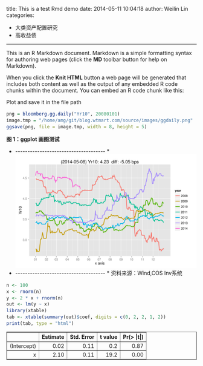 title: This is a test Rmd demo
date: 2014-05-11 10:04:18 
author: Weilin Lin
categories:
- 大类资产配置研究
- 高收益债
---
This is an R Markdown document. Markdown is a simple formatting syntax for authoring web pages (click the **MD** toolbar button for help on Markdown).

When you click the **Knit HTML** button a web page will be generated that includes both content as well as the output of any embedded R code chunks within the document. You can embed an R code chunk like this:




Plot and save it in the file path

```r
png = bloomberg.gg.daily("Yr10", 20080101)
image.tmp = "/home/amg/git/blog.wtmart.com/source/images/ggdaily.png"
ggsave(png, file = image.tmp, width = 8, height = 5)
```


**图 1：ggplot 画图测试** 
* ------------------------------------- *
![高收益债样本个数](/images/ggdaily.png)
* ------------------------------------- *
资料来源：Wind,COS Inv系统



```r
n <- 100
x <- rnorm(n)
y <- 2 * x + rnorm(n)
out <- lm(y ~ x)
library(xtable)
tab <- xtable(summary(out)$coef, digits = c(0, 2, 2, 1, 2))
print(tab, type = "html")
```

<!-- html table generated in R 3.0.1 by xtable 1.7-1 package -->
<!-- Sun May 11 10:04:20 2014 -->
<TABLE border=1>
<TR> <TH>  </TH> <TH> Estimate </TH> <TH> Std. Error </TH> <TH> t value </TH> <TH> Pr(&gt |t|) </TH>  </TR>
  <TR> <TD align="right"> (Intercept) </TD> <TD align="right"> 0.02 </TD> <TD align="right"> 0.11 </TD> <TD align="right"> 0.2 </TD> <TD align="right"> 0.87 </TD> </TR>
  <TR> <TD align="right"> x </TD> <TD align="right"> 2.10 </TD> <TD align="right"> 0.11 </TD> <TD align="right"> 19.2 </TD> <TD align="right"> 0.00 </TD> </TR>
   </TABLE>






